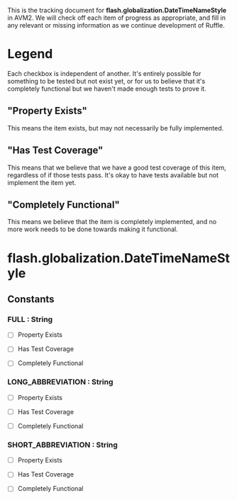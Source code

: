 This is the tracking document for **flash.globalization.DateTimeNameStyle** in AVM2. We will check off each item of progress as appropriate, and fill in any relevant or missing information as we continue development of Ruffle.
# Legend

Each checkbox is independent of another. It's entirely possible for something to be tested but not exist yet, or for us to believe that it's completely functional but we haven't made enough tests to prove it.
## "Property Exists"

This means the item exists, but may not necessarily be fully implemented.
## "Has Test Coverage"

This means that we believe that we have a good test coverage of this item, regardless of if those tests pass. It's okay to have tests available but not implement the item yet.
## "Completely Functional"

This means we believe that the item is completely implemented, and no more work needs to be done towards making it functional.
# flash.globalization.DateTimeNameStyle
## Constants
### FULL : String

* [ ] Property Exists

* [ ] Has Test Coverage

* [ ] Completely Functional


### LONG_ABBREVIATION : String

* [ ] Property Exists

* [ ] Has Test Coverage

* [ ] Completely Functional


### SHORT_ABBREVIATION : String

* [ ] Property Exists

* [ ] Has Test Coverage

* [ ] Completely Functional